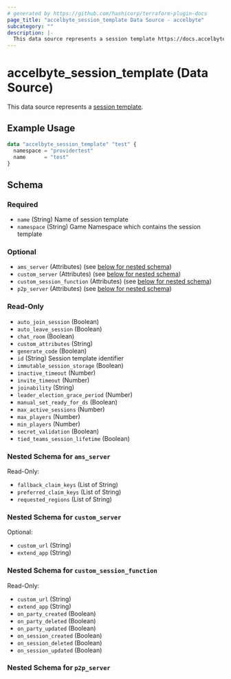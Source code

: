 ```yaml
---
# generated by https://github.com/hashicorp/terraform-plugin-docs
page_title: "accelbyte_session_template Data Source - accelbyte"
subcategory: ""
description: |-
  This data source represents a session template https://docs.accelbyte.io/gaming-services/services/play/session/configure-session-templates/.
---
```


# accelbyte_session_template (Data Source)

This data source represents a [session template](https://docs.accelbyte.io/gaming-services/services/play/session/configure-session-templates/).

## Example Usage

```terraform
data "accelbyte_session_template" "test" {
  namespace = "providertest"
  name      = "test"
}
```

<!-- schema generated by tfplugindocs -->
## Schema

### Required

- `name` (String) Name of session template
- `namespace` (String) Game Namespace which contains the session template

### Optional

- `ams_server` (Attributes) (see [below for nested schema](#nestedatt--ams_server))
- `custom_server` (Attributes) (see [below for nested schema](#nestedatt--custom_server))
- `custom_session_function` (Attributes) (see [below for nested schema](#nestedatt--custom_session_function))
- `p2p_server` (Attributes) (see [below for nested schema](#nestedatt--p2p_server))

### Read-Only

- `auto_join_session` (Boolean)
- `auto_leave_session` (Boolean)
- `chat_room` (Boolean)
- `custom_attributes` (String)
- `generate_code` (Boolean)
- `id` (String) Session template identifier
- `immutable_session_storage` (Boolean)
- `inactive_timeout` (Number)
- `invite_timeout` (Number)
- `joinability` (String)
- `leader_election_grace_period` (Number)
- `manual_set_ready_for_ds` (Boolean)
- `max_active_sessions` (Number)
- `max_players` (Number)
- `min_players` (Number)
- `secret_validation` (Boolean)
- `tied_teams_session_lifetime` (Boolean)

<a id="nestedatt--ams_server"></a>
### Nested Schema for `ams_server`

Read-Only:

- `fallback_claim_keys` (List of String)
- `preferred_claim_keys` (List of String)
- `requested_regions` (List of String)


<a id="nestedatt--custom_server"></a>
### Nested Schema for `custom_server`

Optional:

- `custom_url` (String)
- `extend_app` (String)


<a id="nestedatt--custom_session_function"></a>
### Nested Schema for `custom_session_function`

Read-Only:

- `custom_url` (String)
- `extend_app` (String)
- `on_party_created` (Boolean)
- `on_party_deleted` (Boolean)
- `on_party_updated` (Boolean)
- `on_session_created` (Boolean)
- `on_session_deleted` (Boolean)
- `on_session_updated` (Boolean)


<a id="nestedatt--p2p_server"></a>
### Nested Schema for `p2p_server`
